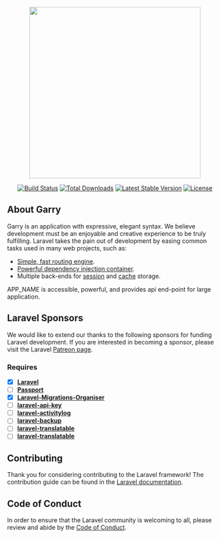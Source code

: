 <p align="center"><a href="https://laravel.com" target="_blank"><img src="https://raw.githubusercontent.com/laravel/art/master/logo-lockup/5%20SVG/2%20CMYK/1%20Full%20Color/laravel-logolockup-cmyk-red.svg" width="400"></a></p>

<p align="center">
<a href="https://travis-ci.org/laravel/framework"><img src="https://travis-ci.org/laravel/framework.svg" alt="Build Status"></a>
<a href="https://packagist.org/packages/laravel/framework"><img src="https://img.shields.io/packagist/dt/laravel/framework" alt="Total Downloads"></a>
<a href="https://packagist.org/packages/laravel/framework"><img src="https://img.shields.io/packagist/v/laravel/framework" alt="Latest Stable Version"></a>
<a href="https://packagist.org/packages/laravel/framework"><img src="https://img.shields.io/packagist/l/laravel/framework" alt="License"></a>
</p>

## About Garry

Garry is an application with expressive, elegant syntax. We believe development must be an enjoyable and creative experience to be truly fulfilling. Laravel takes the pain out of development by easing common tasks used in many web projects, such as:

- [Simple, fast routing engine](https://laravel.com/docs/routing).
- [Powerful dependency injection container](https://laravel.com/docs/container).
- Multiple back-ends for [session](https://laravel.com/docs/session) and [cache](https://laravel.com/docs/cache) storage.

APP_NAME is accessible, powerful, and provides api end-point for large application.

## Laravel Sponsors

We would like to extend our thanks to the following sponsors for funding Laravel development. If you are interested in becoming a sponsor, please visit the Laravel [Patreon page](https://patreon.com/taylorotwell).

### Requires

- [x] **[Laravel](https://github.com/laravel/laravel)**
- [ ] **[Passport](https://laravel.com/docs/8.x/passport)**
- [x] **[Laravel-Migrations-Organiser](https://github.com/JayBizzle/Laravel-Migrations-Organiser)**
- [ ] **[laravel-api-key](https://github.com/ejarnutowski/laravel-api-key)**
- [ ] **[laravel-activitylog](https://github.com/spatie/laravel-activitylog)**
- [ ] **[laravel-backup](https://spatie.be/docs/laravel-backup)**
- [ ] **[laravel-translatable](https://github.com/spatie/laravel-translatable)**
- [ ] **[laravel-translatable](https://github.com/spatie/laravel-translatable)**

## Contributing

Thank you for considering contributing to the Laravel framework! The contribution guide can be found in the [Laravel documentation](https://laravel.com/docs/contributions).

## Code of Conduct

In order to ensure that the Laravel community is welcoming to all, please review and abide by the [Code of Conduct](https://laravel.com/docs/contributions#code-of-conduct).
